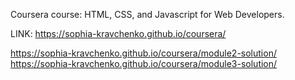 Coursera course: HTML, CSS, and Javascript for Web Developers.

LINK: https://sophia-kravchenko.github.io/coursera/

https://sophia-kravchenko.github.io/coursera/module2-solution/
https://sophia-kravchenko.github.io/coursera/module3-solution/